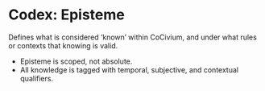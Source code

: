 # Codex: Episteme

Defines what is considered ‘known’ within CoCivium, and under what rules or contexts that knowing is valid.

- Episteme is scoped, not absolute.
- All knowledge is tagged with temporal, subjective, and contextual qualifiers.


